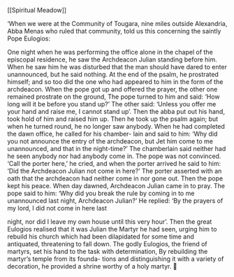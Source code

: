 [[Spiritual Meadow]]
 
‘When we were at the Community of Tougara, nine miles outside Alexandria, Abba Menas who ruled that community, told us this concerning the saintly Pope Eulogios:  
 
One night when he was performing the office alone in the chapel of the episcopal residence, he saw the Archdeacon Julian standing before him. When he saw him he was disturbed that the man should have dared to enter unannounced, but he said nothing. At the end of the psalm, he prostrated himself; and so too did the one who had appeared to him in the form of the archdeacon. When the pope got up and offered the prayer, the other one remained prostrate on the ground, The pope turned to him and said: ‘How long will it be before you stand up?’ The other said: ‘Unless you offer me your hand and raise me, I cannot stand up’. Then the abba put out his hand, took hold of him and raised him up. Then he took up the psalm again; but when he turned round, he no longer saw anybody. When he had completed the dawn office, he called for his chamber- lain and said to him: ‘Why did you not announce the entry of the archdeacon, but Jet him come to me unannounced, and that in the night-time?’ The chamberlain said neither had he seen anybody nor had anybody come in. The pope was not convinced. ‘Call the porter here,’ he cried, and when the porter arrived he said to him: ‘Did the Archdeacon Julian not come in here?’ The porter asserted with an oath that the archdeacon had neither come in nor gone out. Then the pope kept his peace. When day dawned, Archdeacon Julian came in to pray. The pope said to him: ‘Why did you break the rule by coming in to me unannounced last night, Archdeacon Julian?’ He replied: ‘By the prayers of my lord, I did not come in here last  
 
night, nor did I leave my own house until this very hour’. Then the great Eulogios realised that it was Julian the Martyr he had seen, urging him to rebuild his church which had been dilapidated for some time and antiquated, threatening to fall down. The godly Eulogios, the friend of martyrs, set his hand to the task with determination, By rebuilding the martyr’s temple from its founda- tions and distinguishing it with a variety of decoration, he provided a shrine worthy of a holy martyr.  
